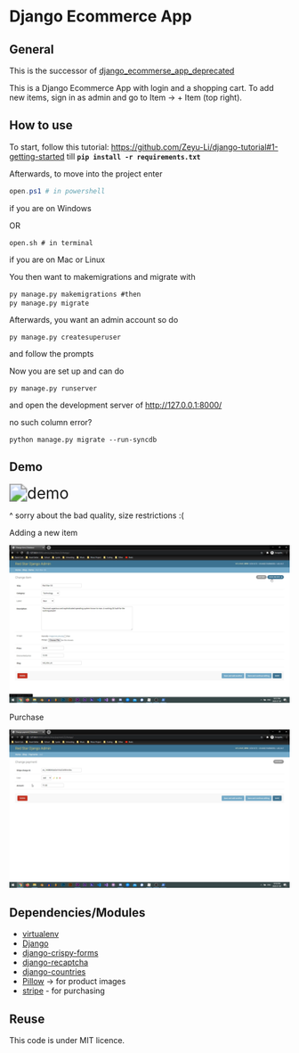 # Django Ecommerce App

## General

This is the successor of [django_ecommerse_app_deprecated](https://github.com/Zeyu-Li/django_ecommerse_app_deprecated)

This is a Django Ecommerce App with login and a shopping cart. To add new items, sign in as admin and go to Item -> + Item (top right). 



## How to use

To start, follow this tutorial: https://github.com/Zeyu-Li/django-tutorial#1-getting-started till **`pip install -r requirements.txt`**



Afterwards, to move into the project enter

```powershell
open.ps1 # in powershell
```

if you are on Windows

OR

```shell
open.sh # in terminal
```

if you are on Mac or Linux



You then want to makemigrations and migrate with

```shell
py manage.py makemigrations #then
py manage.py migrate
```

 Afterwards, you want an admin account so do

```
py manage.py createsuperuser
```

and follow the prompts



Now you are set up and can do 

```shell
py manage.py runserver
```

and open the development server of http://127.0.0.1:8000/



no such column error?

```shell
python manage.py migrate --run-syncdb
```



## Demo

<img src="demo.gif" alt="demo" style="zoom:200%;" />

^ sorry about the bad quality, size restrictions :(



Adding a new item

![snap1](snap1.png)

Purchase

![snap2](snap2.png)

## Dependencies/Modules

* [virtualenv](https://docs.python.org/3/tutorial/venv.html)
* [Django](https://www.djangoproject.com/)
* [django-crispy-forms](https://django-crispy-forms.readthedocs.io/en/latest/)
* [django-recaptcha](https://pypi.org/project/django-recaptcha/)
* [django-countries](https://github.com/SmileyChris/django-countries)
* [Pillow](https://pypi.org/project/Pillow/) -> for product images
* [stripe](https://pypi.org/project/stripe/) - for purchasing



## Reuse

This code is under MIT licence.

